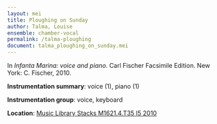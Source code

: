 ```yaml
---
layout: mei
title: Ploughing on Sunday
author: Talma, Louise
ensemble: chamber-vocal
permalink: /talma-ploughing
document: talma_ploughing_on_sunday.mei 
---
```


In *Infanta Marina: voice and piano.* Carl Fischer Facsimile Edition. New York: C. Fischer, 2010.

**Instrumentation summary**: voice (1), piano (1) 

**Instrumentation group**: voice, keyboard

**Location**: <a href="https://tufts-primo.hosted.exlibrisgroup.com/permalink/f/bnf7qa/01TUN_ALMA21100441780003851">Music Library Stacks M1621.4.T35 I5 2010</a>
